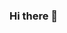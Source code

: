 ### Hi there 👋

<!--
**evertoncastro/evertoncastro** is a ✨ _special_ ✨ repository because its `README.md` (this file) appears on your GitHub profile.

Here are some ideas to get you started:

- 🔭 I’m currently working on Promo de Bolso
- 🌱 I’m currently learning Advanced Algorithms and Data Structures
- 🤔 I’m looking for help with Golang
- 💬 Ask me about Python and Google Cloud
- 📫 How to reach me: contato@evertoncastro.com
-->
